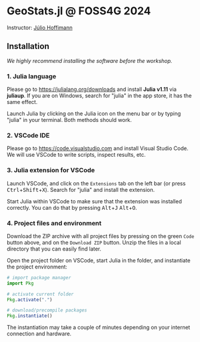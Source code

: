 # GeoStats.jl @ FOSS4G 2024

Instructor: [Júlio Hoffimann](https://juliohm.github.io)

## Installation

*We highly recommend installing the software before the workshop.*

### 1. Julia language

Please go to https://julialang.org/downloads and install
**Julia v1.11** via **juliaup**. If you are on Windows,
search for "julia" in the app store, it has the same effect.

Launch Julia by clicking on the Julia icon on the menu bar or
by typing "julia" in your terminal. Both methods should work.

### 2. VSCode IDE

Please go to https://code.visualstudio.com and install Visual
Studio Code. We will use VSCode to write scripts, inspect results,
etc.

### 3. Julia extension for VSCode

Launch VSCode, and click on the `Extensions` tab on the left bar
(or press <kbd>Ctrl</kbd>+<kbd>Shift</kbd>+<kbd>X</kbd>). Search
for "julia" and install the extension.

Start Julia within VSCode to make sure that the extension was
installed correctly. You can do that by pressing
<kbd>Alt</kbd>+<kbd>J</kbd> <kbd>Alt</kbd>+<kbd>O</kbd>.

### 4. Project files and environment

Download the ZIP archive with all project files by pressing on
the green `Code` button above, and on the `Download ZIP` button.
Unzip the files in a local directory that you can easily find later.

Open the project folder on VSCode, start Julia in the folder, and instantiate the project environment:

```julia
# import package manager
import Pkg

# activate current folder
Pkg.activate(".")

# download/precompile packages
Pkg.instantiate()
```

The instantiation may take a couple of minutes depending on your
internet connection and hardware.
